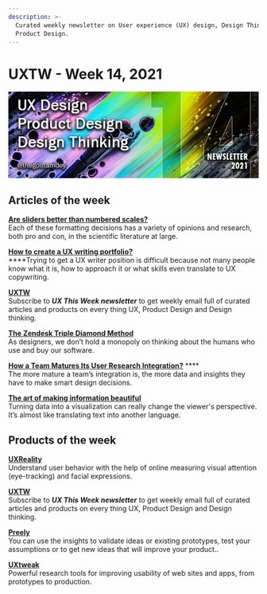 ```yaml
---
description: >-
  Curated weekly newsletter on User experience (UX) design, Design Thinking and
  Product Design.
---
```


# UXTW - Week 14, 2021

![](../.gitbook/assets/newsletter-banner-2021-14.jpg)

## Articles of the week

[**Are sliders better than numbered scales?**](https://measuringu.com/numbers-versus-sliders/)\
Each of these formatting decisions has a variety of opinions and research, both pro and con, in the scientific literature at large.

[**How to create a UX writing portfolio**](https://vanschneider.com/blog/how-to-create-a-ux-writing-portfolio/?ref=thegoutamdey)****[**?**](https://vanschneider.com/blog/how-to-create-a-ux-writing-portfolio/?ref=thegoutamdey)****\
****Trying to get a UX writer position is difficult because not many people know what it is, how to approach it or what skills even translate to UX copywriting.

[**UXTW**](https://gmail.us17.list-manage.com/subscribe?u=1b23fd286b43ac36e4acba123\&id=0009036f95)\
Subscribe to _**UX This Week newsletter**_  to get weekly email full of curated articles and products on every thing UX, Product Design and Design thinking.

[**The Zendesk Triple Diamond Method**](https://medium.com/zendesk-creative-blog/the-zendesk-triple-diamond-process-fd857a11c179/?ref=thegoutamdey)\
As designers, we don’t hold a monopoly on thinking about the humans who use and buy our software.

[**How a Team Matures Its User Research Integration?**](https://articles.uie.com/how-a-team-matures-its-user-research-integration/) **** \
The more mature a team’s integration is, the more data and insights they have to make smart design decisions.

[**The art of making information beautiful**](http://turning/%20data%20into%20a%20visualization%20can%20really%20change%20the%20viewer's%20perspective.%20It%E2%80%99s%20almost%20like%20translating%20text%20into%20another%20language/?ref=thegoutamdey)\
Turning data into a visualization can really change the viewer's perspective. It’s almost like translating text into another language.

## Products of the week

[**UXReality** ](https://www.uxreality.com/?ref=thegoutamdey)\
Understand user behavior with the help of online measuring visual attention (eye-tracking) and facial expressions.

[**UXTW**](https://gmail.us17.list-manage.com/subscribe?u=1b23fd286b43ac36e4acba123\&id=0009036f95)\
Subscribe to _**UX This Week newsletter**_  to get weekly email full of curated articles and products on every thing UX, Product Design and Design thinking.

[**Preely**](https://preely.com/?ref=thegoutamdey)\
You can use the insights to validate ideas or existing prototypes, test your assumptions or to get new ideas that will improve your product..

[**UXtweak**](https://www.uxtweak.com/?ref=thegoutamdey)\
Powerful research tools for improving usability of web sites and apps, from prototypes to production.
